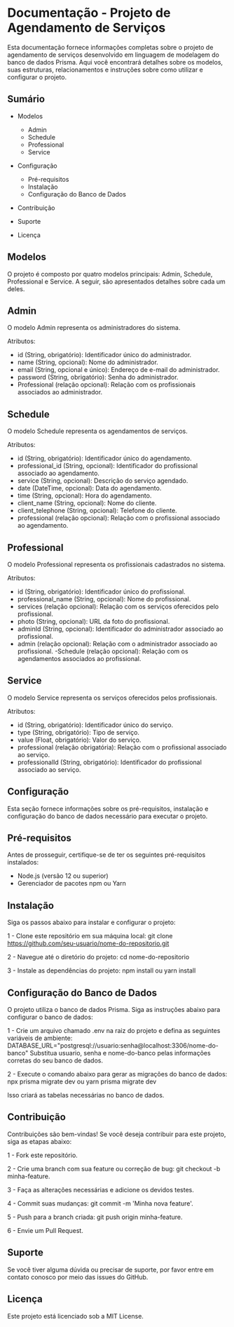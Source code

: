 # Documentação - Projeto de Agendamento de Serviços

Esta documentação fornece informações completas sobre o projeto de agendamento de serviços desenvolvido em linguagem de modelagem do banco de dados Prisma. Aqui você encontrará detalhes sobre os modelos, suas estruturas, relacionamentos e instruções sobre como utilizar e configurar o projeto.

## Sumário
- Modelos
  - Admin
  - Schedule
  - Professional
  - Service
 
- Configuração
  - Pré-requisitos
  - Instalação
  - Configuração do Banco de Dados

- Contribuição
- Suporte
- Licença

## Modelos

O projeto é composto por quatro modelos principais: Admin, Schedule, Professional e Service. A seguir, são apresentados detalhes sobre cada um deles.

## Admin

O modelo Admin representa os administradores do sistema.

Atributos:

- id (String, obrigatório): Identificador único do administrador.
- name (String, opcional): Nome do administrador.
- email (String, opcional e único): Endereço de e-mail do administrador.
- password (String, obrigatório): Senha do administrador.
- Professional (relação opcional): Relação com os profissionais associados ao administrador.

## Schedule

O modelo Schedule representa os agendamentos de serviços.

Atributos:

- id (String, obrigatório): Identificador único do agendamento.
- professional_id (String, opcional): Identificador do profissional associado ao agendamento.
- service (String, opcional): Descrição do serviço agendado.
- date (DateTime, opcional): Data do agendamento.
- time (String, opcional): Hora do agendamento.
- client_name (String, opcional): Nome do cliente.
- client_telephone (String, opcional): Telefone do cliente.
- professional (relação opcional): Relação com o profissional associado ao agendamento.

## Professional

O modelo Professional representa os profissionais cadastrados no sistema.

Atributos:

- id (String, obrigatório): Identificador único do profissional.
- professional_name (String, opcional): Nome do profissional.
- services (relação opcional): Relação com os serviços oferecidos pelo profissional.
- photo (String, opcional): URL da foto do profissional.
- adminId (String, opcional): Identificador do administrador associado ao profissional.
- admin (relação opcional): Relação com o administrador associado ao profissional.
 -Schedule (relação opcional): Relação com os agendamentos associados ao profissional.
 
## Service

O modelo Service representa os serviços oferecidos pelos profissionais.

Atributos:

- id (String, obrigatório): Identificador único do serviço.
- type (String, obrigatório): Tipo de serviço.
- value (Float, obrigatório): Valor do serviço.
- professional (relação obrigatória): Relação com o profissional associado ao serviço.
- professionalId (String, obrigatório): Identificador do profissional associado ao serviço.


## Configuração

Esta seção fornece informações sobre os pré-requisitos, instalação e configuração do banco de dados necessário para executar o projeto.

## Pré-requisitos

Antes de prosseguir, certifique-se de ter os seguintes pré-requisitos instalados:

- Node.js (versão 12 ou superior)
- Gerenciador de pacotes npm ou Yarn


## Instalação

Siga os passos abaixo para instalar e configurar o projeto:

1 - Clone este repositório em sua máquina local:
git clone https://github.com/seu-usuario/nome-do-repositorio.git

2 - Navegue até o diretório do projeto:
cd nome-do-repositorio

3 - Instale as dependências do projeto:
npm install
ou
yarn install

## Configuração do Banco de Dados

O projeto utiliza o banco de dados Prisma. Siga as instruções abaixo para configurar o banco de dados:

1 - Crie um arquivo chamado .env na raiz do projeto e defina as seguintes variáveis de ambiente:
DATABASE_URL="postgresql://usuario:senha@localhost:3306/nome-do-banco"
Substitua usuario, senha e nome-do-banco pelas informações corretas do seu banco de dados.

2 - Execute o comando abaixo para gerar as migrações do banco de dados:
npx prisma migrate dev
ou
yarn prisma migrate dev

Isso criará as tabelas necessárias no banco de dados.

## Contribuição

Contribuições são bem-vindas! Se você deseja contribuir para este projeto, siga as etapas abaixo:

1 - Fork este repositório.

2 - Crie uma branch com sua feature ou correção de bug: git checkout -b minha-feature.

3 - Faça as alterações necessárias e adicione os devidos testes.

4 - Commit suas mudanças: git commit -m 'Minha nova feature'.

5 - Push para a branch criada: git push origin minha-feature.

6 - Envie um Pull Request.

## Suporte

Se você tiver alguma dúvida ou precisar de suporte, por favor entre em contato conosco por meio das issues do GitHub.

## Licença

Este projeto está licenciado sob a MIT License.

